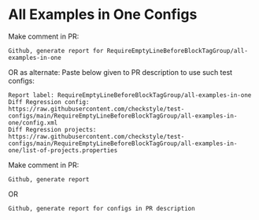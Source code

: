 # All Examples in One Configs
Make comment in PR:
```
Github, generate report for RequireEmptyLineBeforeBlockTagGroup/all-examples-in-one
```
OR as alternate:
Paste below given to PR description to use such test configs:
```
Report label: RequireEmptyLineBeforeBlockTagGroup/all-examples-in-one
Diff Regression config: https://raw.githubusercontent.com/checkstyle/test-configs/main/RequireEmptyLineBeforeBlockTagGroup/all-examples-in-one/config.xml
Diff Regression projects: https://raw.githubusercontent.com/checkstyle/test-configs/main/RequireEmptyLineBeforeBlockTagGroup/all-examples-in-one/list-of-projects.properties
```
Make comment in PR:
```
Github, generate report
```
OR
```
Github, generate report for configs in PR description
```
